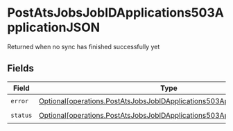 # PostAtsJobsJobIDApplications503ApplicationJSON

Returned when no sync has finished successfully yet


## Fields

| Field                                                                                                                                                            | Type                                                                                                                                                             | Required                                                                                                                                                         | Description                                                                                                                                                      |
| ---------------------------------------------------------------------------------------------------------------------------------------------------------------- | ---------------------------------------------------------------------------------------------------------------------------------------------------------------- | ---------------------------------------------------------------------------------------------------------------------------------------------------------------- | ---------------------------------------------------------------------------------------------------------------------------------------------------------------- |
| `error`                                                                                                                                                          | [Optional[operations.PostAtsJobsJobIDApplications503ApplicationJSONError]](undefined/models/operations/postatsjobsjobidapplications503applicationjsonerror.md)   | :heavy_check_mark:                                                                                                                                               | N/A                                                                                                                                                              |
| `status`                                                                                                                                                         | [Optional[operations.PostAtsJobsJobIDApplications503ApplicationJSONStatus]](undefined/models/operations/postatsjobsjobidapplications503applicationjsonstatus.md) | :heavy_check_mark:                                                                                                                                               | N/A                                                                                                                                                              |